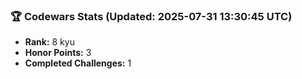### 🏆 Codewars Stats (Updated: 2025-07-31 13:30:45 UTC)

- **Rank:** 8 kyu
- **Honor Points:** 3
- **Completed Challenges:** 1

